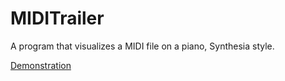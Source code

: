 # MIDITrailer
A program that visualizes a MIDI file on a piano, Synthesia style.

[Demonstration](https://cdn.streamable.com/video/mp4/2ta5.mp4)
